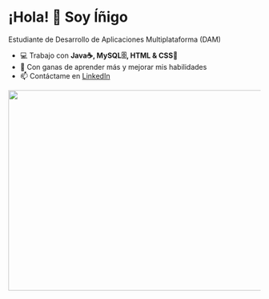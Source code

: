 # ¡Hola! 👋 Soy Íñigo 
Estudiante de Desarrollo de Aplicaciones Multiplataforma (DAM)

- 💻 Trabajo con **Java☕, MySQL🗄️, HTML & CSS🎨**
- 🚀 Con ganas de aprender más y mejorar mis habilidades
- 📫 Contáctame en [LinkedIn](https://linkedin.com/in/tu-perfil)

<!-- ![Mi GitHub Stats](https://github-readme-stats.vercel.app/api?username=12igutierrez&show_icons=true&theme=dark) -->
<img src= "https://media3.giphy.com/media/v1.Y2lkPTc5MGI3NjExcGt2azAyMWtpMGEyYjZscGlmenRoenIxcWFyZGk3NTNvNml0dm90ciZlcD12MV9pbnRlcm5hbF9naWZfYnlfaWQmY3Q9Zw/29pTScZHpOvnqnlblQ/giphy.gif" width="1280px" height="400px">
